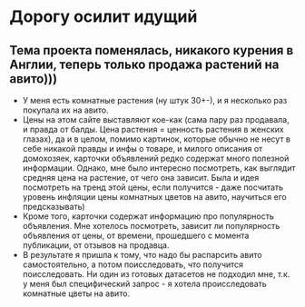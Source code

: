 # Дорогу осилит идущий
## Тема проекта поменялась, никакого курения в Англии, теперь только продажа растений на авито)))

- У меня есть комнатные растения (ну штук 30+-), и я несколько раз покупала их на авито. 
- Цены на этом сайте выставляют кое-как (сама пару раз продавала, и правда от балды. Цена растения = ценность растения в женских глазах), да и в целом, помимо картинок, которые обычно не несут в себе никакой правды и инфы о товаре, и милого описания от домохозяек, карточки объявлений редко содержат много полезной информации. Однако, мне было интересно посмотреть, как выглядит средняя цена на растение, от чего она зависит. Была и идея посмотреть на тренд этой цены, если получится - даже посчитать уровень инфляции цены комнатных цветов на авито, научиться его предсказывать)
- Кроме того, карточки содержат информацию про популярность объявления. Мне хотелось посмотреть, зависит ли популярность объявления от цены, от времени, прошедшего с момента публикации, от отзывов на продавца.
- В результате я пришла к тому, что надо бы распарсить авито самостоятельно, а потом поисследовать, что получится поисследовать. Ни один из готовых датасетов не подходил мне, т.к. у меня был специфический запрос - я хотела происследовать комнатные цветы на авито.

